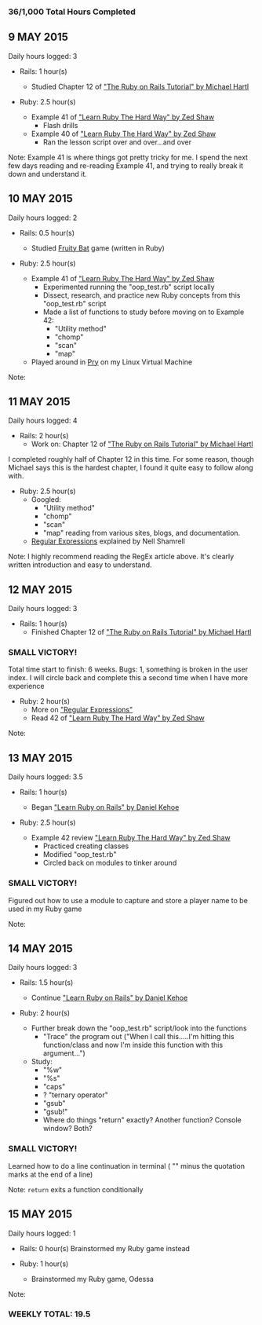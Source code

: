 ### 36/1,000 Total Hours Completed

## 9 MAY 2015
Daily hours logged: 3

- Rails: 1 hour(s)
	- Studied Chapter 12 of ["The Ruby on Rails Tutorial" by Michael Hartl](http://www.railstutorial.org "Ruby On Rails Tutorial")
	
- Ruby: 2.5 hour(s)
	- Example 41 of ["Learn Ruby The Hard Way" by Zed Shaw](http://www.learnrubythehardway.org/book "LRTHW Book")
		- Flash drills
	- Example 40 of ["Learn Ruby The Hard Way" by Zed Shaw](http://www.learnrubythehardway.org/book "LRTHW Book")
		- Ran the lesson script over and over...and over
	
Note: Example 41 is where things got pretty tricky for me. I spend the next few days reading and re-reading
Example 41, and trying to really break it down and understand it.

## 10 MAY 2015
Daily hours logged: 2

- Rails: 0.5 hour(s)
	- Studied [Fruity Bat](https://www.youtube.com/watch?v=QtIlyU2Br3o "Fruit Bat Ruby Game") game (written in Ruby)
	
- Ruby: 2.5 hour(s)
	- Example 41 of ["Learn Ruby The Hard Way" by Zed Shaw](http://www.learnrubythehardway.org/book "LRTHW Book")
		- Experimented running the "oop_test.rb" script locally
		- Dissect, research, and practice new Ruby concepts from this "oop_test.rb" script
		- Made a list of functions to study before moving on to Example 42:
			- "Utility method"
			- "chomp"
			- "scan"
			- "map"
	- Played around in [Pry](http://pryrepl.org/ "Pry") on my Linux Virtual Machine
	
Note: 

## 11 MAY 2015
Daily hours logged: 4

- Rails: 2 hour(s)
	- Work on: Chapter 12 of ["The Ruby on Rails Tutorial" by Michael Hartl](http://www.railstutorial.org "Ruby On Rails Tutorial")
	
I completed roughly half of Chapter 12 in this time. For some reason, though Michael says this
is the hardest chapter, I found it quite easy to follow along with.
	
- Ruby: 2.5 hour(s)
	- Googled:
		- "Utility method"
		- "chomp"
		- "scan"
		- "map"
		reading from various sites, blogs, and documentation.
	- [Regular Expressions](https://www.blueboxcloud.com/insight/blog-article/using-regular-expressions-in-ruby-part-1-of-3 "REGEX by Nell Shamrell") explained by Nell Shamrell
	
Note: I highly recommend reading the RegEx article above. It's clearly written introduction and easy to understand.

## 12 MAY 2015
Daily hours logged: 3

- Rails: 1 hour(s)
	- Finished Chapter 12 of ["The Ruby on Rails Tutorial" by Michael Hartl](http://www.railstutorial.org "Ruby On Rails Tutorial")
	
### SMALL VICTORY! 
Total time start to finish: 6 weeks.
Bugs: 1, something is broken in the user index.
I will circle back and complete this a second time when I have more experience
	
- Ruby: 2 hour(s)
	- More on ["Regular Expressions"](http://www.regular-expressions.info/ruby.html "RegEx Info")
	- Read 42 of ["Learn Ruby The Hard Way" by Zed Shaw](http://www.learnrubythehardway.org/book "LRTHW Book")
	
Note: 

## 13 MAY 2015
Daily hours logged: 3.5

- Rails: 1 hour(s)
	- Began ["Learn Ruby on Rails" by Daniel Kehoe](http://www.learn-rails.com "Learn Rails")
	
- Ruby: 2.5 hour(s)
	- Example 42 review ["Learn Ruby The Hard Way" by Zed Shaw](http://www.learnrubythehardway.org/book "LRTHW Book")
		- Practiced creating classes
		- Modified "oop_test.rb"
		- Circled back on modules to tinker around

### SMALL VICTORY!
Figured out how to use a module to capture and store a player name to be used in my Ruby game
	
Note: 

## 14 MAY 2015
Daily hours logged: 3

- Rails: 1.5 hour(s)
	- Continue ["Learn Ruby on Rails" by Daniel Kehoe](http://www.learn-rails.com "Learn Rails")

-   Ruby: 2 hour(s)
	- Further break down the "oop_test.rb" script/look into the functions
		- "Trace" the program out
		("When I call this.....I'm hitting this function/class and now I'm inside this function with this argument...")
	- Study:
		- "%w"
		- "%s"
		- "caps"
		- ? "ternary operator"
		- "gsub"
		- "gsub!"
		- Where do things "return" exactly? Another function? Console window? Both?

### SMALL VICTORY!
Learned how to do a line continuation in terminal
( "\" minus the quotation marks at the end of a line)
		
		
Note: `return` exits a function conditionally

## 15 MAY 2015
Daily hours logged: 1

- Rails: 0 hour(s)
Brainstormed my Ruby game instead
	
- Ruby: 1 hour(s)
	- Brainstormed my Ruby game, Odessa
	
Note: 
### WEEKLY TOTAL: 19.5


